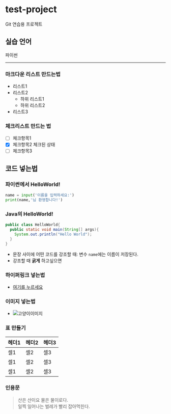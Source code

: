 # test-project
Git 연습용 프로젝트

## 실습 언어
파이썬

---

### 마크다운 리스트 만드는법
 - 리스트1
 - 리스트2
   - 하위 리스트1
   - 하위 리스트2 
 - 리스트3

### 체크리스트 만드는 법
 - [ ] 체크항목1
 - [x] 체크항목2 체크된 상태
 - [ ] 체크항목3

## 코드 넣는법

### 파이썬에서 HelloWorld!

```python
name = input('이름을 입력하세요:')
print(name,'님 환영합니다!')
```

### Java의 HelloWorld!

```java
public class HelloWorld{
  public static void main(String[] args){
    System.out.println("Hello World");
  }
}
```

 - 문장 사이에 어떤 코드를 강조할 때: 변수 `name`에는 이름이 저장된다.
 - 강조할 때 **굵게** 하고싶으면

### 하이퍼링크 넣는법
- [여기를 누르세요](https://www.naver.com/)


### 이미지 넣는법
- ![고양이이미지](https://i.namu.wiki/i/abZPxKt_L98I8ttqw56pLHtGiR5pAV4YYmpR3Ny3_n0yvff5IDoKEQFof7EbzJUSZ_-uzR5S7tzTzGQ346Qixw.webp)


### 표 만들기

| 헤더1 | 헤더2 | 헤더3 |
|---|---|---|
| 셀1 | 셀2 | 셀3 |
| 셀1 | 셀2 | 셀3 |
| 셀1 | 셀2 | 셀3 |


### 인용문
  > 산은 산이요 물은 물이로다.
  > <br>일찍 일어나는 벌레가 빨리 잡아먹힌다.











